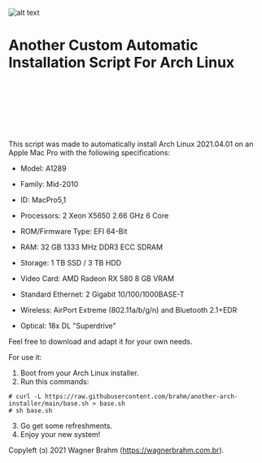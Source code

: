 ![alt text][logo]

# Another Custom Automatic Installation Script For Arch Linux

<br /><br /><br /><br /><br /><br />

This script was made to automatically install Arch Linux 2021.04.01 on an Apple Mac Pro with the following specifications: 


- Model: A1289
- Family: Mid-2010
- ID: MacPro5,1

- Processors: 2 Xeon X5650 2.66 GHz 6 Core
- ROM/Firmware Type: EFI 64-Bit
- RAM: 32 GB 1333 MHz DDR3 ECC SDRAM
- Storage: 1 TB SSD / 3 TB HDD
- Video Card: AMD Radeon RX 580 8 GB VRAM
- Standard Ethernet: 2 Gigabit 10/100/1000BASE-T
- Wireless: AirPort Extreme (802.11a/b/g/n) and Bluetooth 2.1+EDR
- Optical: 18x DL "Superdrive"

Feel free to download and adapt it for your own needs.

For use it:

1. Boot from your Arch Linux installer.
2. Run this commands:

```
# curl -L https://raw.githubusercontent.com/brahm/another-arch-installer/main/base.sh > base.sh
# sh base.sh
```
3. Go get some refreshments.
4. Enjoy your new system!



Copyleft (ɔ) 2021 Wagner Brahm (https://wagnerbrahm.com.br).

[logo]: https://archlinux.org/static/logos/archlinux-logo-black-90dpi.0c696e9c0d84.png "Arch Linux"
